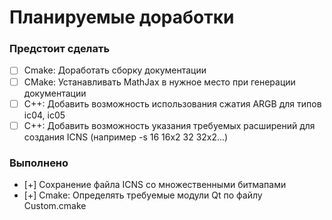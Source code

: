 # Планируемые доработки

### Предстоит сделать

- [ ] Cmake: Доработать сборку документации  
- [ ] CMake: Устанавливать MathJax в нужное место при генерации документации
- [ ] C++: Добавить возможность использования сжатия ARGB для типов ic04, ic05  
- [ ] C++: Добавить возможность указания требуемых расширений для создания ICNS (например -s 16 16x2 32 32x2...)  

### Выполнено

- [+] Сохранение файла ICNS со множественными битмапами
- [+] Cmake: Определять требуемые модули Qt по файлу Custom.cmake  

